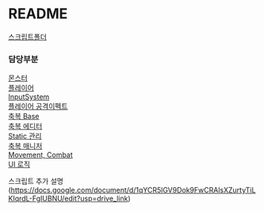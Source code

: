 # README
[스크립트폴더](https://github.com/jhkildong/bsGame-/tree/main/ProjectBS/Assets/_BsScripts)  
### 담당부분  
[몬스터](https://github.com/jhkildong/bsGame-/tree/main/ProjectBS/Assets/_BsScripts/MonsterScript)  
[플레이어](https://github.com/jhkildong/bsGame-/tree/main/ProjectBS/Assets/_BsScripts/Player)  
[InputSystem](https://github.com/jhkildong/bsGame-/tree/main/ProjectBS/Assets/_BsScripts/InputSystem)  
[플레이어 공격이펙트](https://github.com/jhkildong/bsGame-/tree/main/ProjectBS/Assets/_BsScripts/Effect)  
[축복 Base](https://github.com/jhkildong/bsGame-/tree/main/ProjectBS/Assets/_BsScripts/Yeon/Bless/Base)  
[축복 에디터](https://github.com/jhkildong/bsGame-/tree/main/ProjectBS/Assets/_BsScripts/Editor)  
[Static 관리](https://github.com/jhkildong/bsGame-/tree/main/ProjectBS/Assets/_BsScripts/_Static)  
[축복 매니저](https://github.com/jhkildong/bsGame-/blob/main/ProjectBS/Assets/_BsScripts/Manager/BlessManager.cs)  
[Movement, Combat](https://github.com/jhkildong/bsGame-/tree/main/ProjectBS/Assets/_BsScripts/Movement/Yeon)  
[UI 로직](https://github.com/jhkildong/bsGame-/tree/main/ProjectBS/Assets/_BsScripts/UI)  

스크립트 추가 설명
(https://docs.google.com/document/d/1qYCR5lGV9Dok9FwCRAlsXZurtyTiLKIqrdL-FgIUBNU/edit?usp=drive_link)
